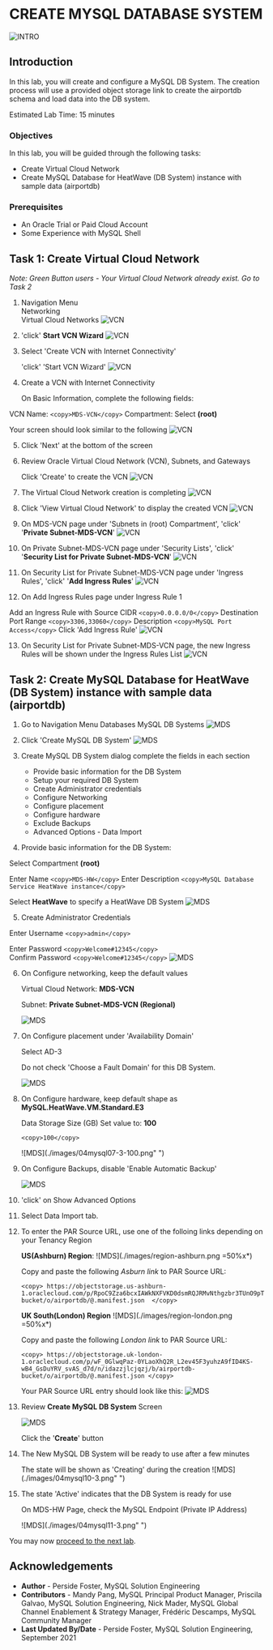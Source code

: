 # CREATE MYSQL DATABASE SYSTEM
![INTRO](./images/00_mds_heatwave_2.png " ") 


## Introduction

In this lab, you will create and configure a MySQL DB System. The creation process will use a provided object storage link to create the airportdb schema and load data into the DB system.    

Estimated Lab Time: 15 minutes

### Objectives

In this lab, you will be guided through the following tasks:


- Create Virtual Cloud Network 
- Create MySQL Database for HeatWave (DB System) instance with sample data (airportdb)

### Prerequisites

- An Oracle Trial or Paid Cloud Account
- Some Experience with MySQL Shell


## Task 1: Create Virtual Cloud Network 

*Note: Green Button users - Your Virtual Cloud Network already exist. Go to Task 2*

1. Navigation Menu   
        Networking  
            Virtual Cloud Networks
    ![VCN](./images/03vcn01.png " ")

2. 'click' **Start VCN Wizard**
    ![VCN](./images/03vcn02.png " ")

3. Select 'Create VCN with Internet Connectivity'

    'click' 'Start VCN Wizard' 
    ![VCN](./images/03vcn03.png " ")

4. Create a VCN with Internet Connectivity 

    On Basic Information, complete the following fields:

 VCN Name: 
     ```
    <copy>MDS-VCN</copy>
    ```
 Compartment: Select  **(root)**

 Your screen should look similar to the following
    ![VCN](./images/03vcn04.png " ")

5. Click 'Next' at the bottom of the screen 

6. Review Oracle Virtual Cloud Network (VCN), Subnets, and Gateways
         
    Click 'Create' to create the VCN
    ![VCN](./images/03vcn04-1.png " ")

7. The Virtual Cloud Network creation is completing 
    ![VCN](./images/03vcn05.png " ")
    
8. Click 'View Virtual Cloud Network' to display the created VCN
    ![VCN](./images/03vcn06.png " ")

9. On MDS-VCN page under 'Subnets in (root) Compartment', 'click'  '**Private Subnet-MDS-VCN**' 
     ![VCN](./images/03vcn07.png " ")

10.	On Private Subnet-MDS-VCN page under 'Security Lists',  'click'  '**Security List for Private Subnet-MDS-VCN**'
    ![VCN](./images/03vcn08.png " ")

11.	On Security List for Private Subnet-MDS-VCN page under 'Ingress Rules', 'click' '**Add Ingress Rules**' 
    ![VCN](./images/03vcn09.png " ")

12.	On Add Ingress Rules page under Ingress Rule 1
 
 Add an Ingress Rule with Source CIDR 
    ```
    <copy>0.0.0.0/0</copy>
    ```
 Destination Port Range 
     ```
    <copy>3306,33060</copy>
     ```
Description 
     ```
    <copy>MySQL Port Access</copy>
     ```
 Click 'Add Ingress Rule'
    ![VCN](./images/03vcn10.png " ")

13.	On Security List for Private Subnet-MDS-VCN page, the new Ingress Rules will be shown under the Ingress Rules List
    ![VCN](./images/03vcn11.png " ")

## Task 2: Create MySQL Database for HeatWave (DB System) instance with sample data (airportdb)

1. Go to Navigation Menu 
         Databases 
         MySQL
         DB Systems
    ![MDS](./images/04mysql01.png " ")

2. Click 'Create MySQL DB System'
    ![MDS](./images/04mysql02.png " ")

3. Create MySQL DB System dialog complete the fields in each section

    - Provide basic information for the DB System
    - Setup your required DB System
    - Create Administrator credentials
    - Configure Networking
    - Configure placement
    - Configure hardware
    - Exclude Backups
    - Advanced Options - Data Import
   
4. Provide basic information for the DB System:

 Select Compartment **(root)**

 Enter Name
     ```
    <copy>MDS-HW</copy>
    ```
 Enter Description 
    ```
    <copy>MySQL Database Service HeatWave instance</copy>
    ```
 
 Select **HeatWave** to specify a HeatWave DB System
    ![MDS](./images/04mysql03-3.png " ")

5. Create Administrator Credentials

 Enter Username
    ```
    <copy>admin</copy>
    ```
    
 Enter Password
    ```
    <copy>Welcome#12345</copy>
    ```   
 Confirm Password
    ```
    <copy>Welcome#12345</copy>
    ```
    ![MDS](./images/04mysql04.png " ")

6. On Configure networking, keep the default values

    Virtual Cloud Network: **MDS-VCN**
    
    Subnet: **Private Subnet-MDS-VCN (Regional)**

    ![MDS](./images/04mysql05.png " ")

7. On Configure placement under 'Availability Domain'
   
    Select AD-3

    Do not check 'Choose a Fault Domain' for this DB System. 

    ![MDS](./images/04mysql06-3.png " ")

8. On Configure hardware, keep default shape as **MySQL.HeatWave.VM.Standard.E3**

    Data Storage Size (GB) Set value to:  **100**
    
    ```
    <copy>100</copy>
    ``` 
    ![MDS](./images/04mysql07-3-100.png" ")

9. On Configure Backups, disable 'Enable Automatic Backup'

    ![MDS](./images/04mysql08.png " ")

10. 'click' on Show Advanced Options 

11. Select Data Import tab. 
12. To enter the PAR Source URL, use one of the folloing links depending on your Tenancy Region

    **US(Ashburn) Region**:
        ![MDS](./images/region-ashburn.png =50%x*)
    
    Copy and paste the following *Asburn link*  to PAR Source URL: 
  
    ```
    <copy> https://objectstorage.us-ashburn-1.oraclecloud.com/p/RpoC9Zza6bcxIAWkNXFVKD0dsmRQJRMvNthgzbr3TUnO9pTYpEhoSFP7_6RNZ1lv/n/mysqlpm/b/airportdb-bucket/o/airportdb/@.manifest.json  </copy>
    ```   
        
    **UK South(London) Region**
        ![MDS](./images/region-london.png =50%x*)
    
    Copy and paste the following *London link*  to PAR Source URL: 
  
    ```
    <copy> https://objectstorage.uk-london-1.oraclecloud.com/p/wF_0GlwqPaz-0YLaoXhQ2R_L2ev45F3yuhzA9fID4KS-wB4_GsDuYRV_svAS_d7d/n/idazzjlcjqzj/b/airportdb-bucket/o/airportdb/@.manifest.json </copy>
    ```   
  
    Your PAR Source URL entry should look like this:
    ![MDS](./images/04mysql08-2.png " ")

13. Review **Create MySQL DB System**  Screen 

    ![MDS](./images/04mysql09-3.png " ")

    
    Click the '**Create**' button

14. The New MySQL DB System will be ready to use after a few minutes 

    The state will be shown as 'Creating' during the creation
    ![MDS](./images/04mysql10-3.png" ")

15. The state 'Active' indicates that the DB System is ready for use 

    On MDS-HW Page, check the MySQL Endpoint (Private IP Address) 

    ![MDS](./images/04mysql11-3.png" ")

You may now [proceed to the next lab](#next).

## Acknowledgements
* **Author** - Perside Foster, MySQL Solution Engineering 
* **Contributors** - Mandy Pang, MySQL Principal Product Manager,  Priscila Galvao, MySQL Solution Engineering, Nick Mader, MySQL Global Channel Enablement & Strategy Manager, Frédéric Descamps, MySQL Community Manager
* **Last Updated By/Date** - Perside Foster, MySQL Solution Engineering, September 2021
